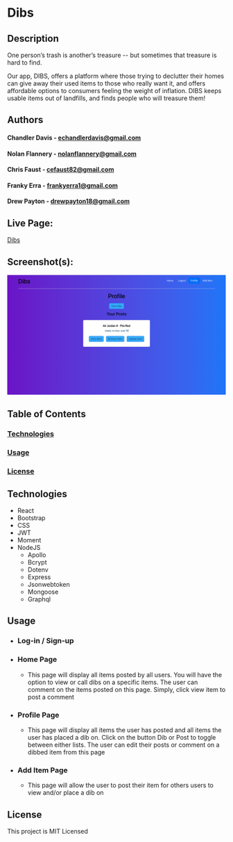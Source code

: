 # Dibs
  
## Description
One person’s trash is another’s treasure -- but sometimes that treasure is hard to find.

Our app, DIBS, offers a platform where those trying to declutter their homes can give away their used items to those who really want it, and offers affordable options to consumers feeling the weight of inflation.
DIBS keeps usable items out of landfills, and finds people who will treasure them! 

  
## Authors
#### Chandler Davis - echandlerdavis@gmail.com
#### Nolan Flannery - nolanflannery@gmail.com
#### Chris Faust - cefaust82@gmail.com
#### Franky Erra - frankyerra1@gmail.com
#### Drew Payton - drewpayton18@gmail.com

## Live Page:
 [Dibs](https://the-real-dibs.herokuapp.com/) 

## Screenshot(s):
![](./client/public/assets/profileposts.png)

## Table of Contents
### [Technologies](#technologies)
### [Usage](#usage)
### [License](#license)

## Technologies
  - React
  - Bootstrap
  - CSS
  - JWT
  - Moment
  - NodeJS
    - Apollo
    - Bcrypt
    - Dotenv
    - Express
    - Jsonwebtoken
    - Mongoose
    - Graphql


## Usage
* ### Log-in / Sign-up 
* ### Home Page
  - This page will display all items posted by all users. You will have the option to view or call dibs on a specific items. The user can comment on the items posted on this page. Simply, click view item to post a comment

* ### Profile Page
  - This page will display all items the user has posted and all items the user has placed a dib on. Click on the button Dib or Post to toggle between either lists. The user can edit their posts or comment on a dibbed item from this page

* ### Add Item Page
  - This page will allow the user to post their item for others users to view and/or place a dib on

  
## License
This project is MIT Licensed
  

 